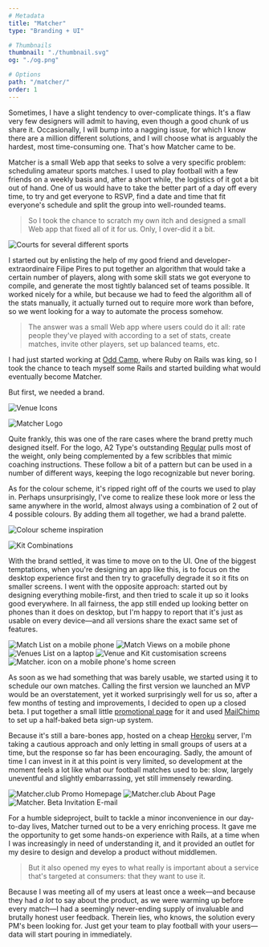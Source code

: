 ```yaml
---
# Metadata
title: "Matcher"
type: "Branding + UI"

# Thumbnails
thumbnail: "./thumbnail.svg"
og: "./og.png"

# Options
path: "/matcher/"
order: 1
---
```


<article role="article">

Sometimes, I have a slight tendency to over-complicate things. It's a flaw very few designers will admit to having, even though a good chunk of us share it. Occasionally, I will bump into a nagging issue, for which I know there are a million different solutions, and I will choose what is arguably the hardest, most time-consuming one. That's how Matcher came to be.

Matcher is a small Web app that seeks to solve a very specific problem: scheduling amateur sports matches. I used to play football with a few friends on a weekly basis and, after a short while, the logistics of it got a bit out of hand. One of us would have to take the better part of a day off every time, to try and get everyone to RSVP, find a date and time that fit everyone's schedule and split the group into well-rounded teams.

> So I took the chance to scratch my own itch and designed a small Web app that fixed all of it for us. Only, I over-did it a bit.

</article>

![Courts for several different sports](images/courts.jpg)

<article role="article">

I started out by enlisting the help of my good friend and developer-extraordinaire Filipe Pires to put together an algorithm that would take a certain number of players, along with some skill stats we got everyone to compile, and generate the most tightly balanced set of teams possible. It worked nicely for a while, but because we had to feed the algorithm all of the stats manually, it actually turned out to require more work than before, so we went looking for a way to automate the process somehow.

> The answer was a small Web app where users could do it all: rate people they've played with according to a set of stats, create matches, invite other players, set up balanced teams, etc.

I had just started working at [Odd Camp](https://www.odd.camp/), where Ruby on Rails was king, so I took the chance to teach myself some Rails and started building what would eventually become Matcher.

But first, we needed a brand.

</article>

![Venue Icons](images/venues@2x.png)

![Matcher Logo](images/logos@2x.png)

<article role="article">

Quite frankly, this was one of the rare cases where the brand pretty much designed itself. For the logo, A2 Type's outstanding [Regular](https://www.a2-type.co.uk/regular) pulls most of the weight, only being complemented by a few scribbles that mimic coaching instructions. These follow a bit of a pattern but can be used in a number of different ways, keeping the logo recognizable but never boring.

As for the colour scheme, it's ripped right off of the courts we used to play in. Perhaps unsurprisingly, I've come to realize these look more or less the same anywhere in the world, almost always using a combination of 2 out of 4 possible colours. By adding them all together, we had a brand palette.

</article>

![Colour scheme inspiration](images/colours@2x.png)

![Kit Combinations](images/kits@2x.png)

<article role="article">

With the brand settled, it was time to move on to the UI. One of the biggest temptations, when you're designing an app like this, is to focus on the desktop experience first and then try to gracefully degrade it so it fits on smaller screens. I went with the opposite approach: started out by designing everything mobile-first, and then tried to scale it up so it looks good everywhere. In all fairness, the app still ended up looking better on phones than it does on desktop, but I'm happy to report that it's just as usable on every device—and all versions share the exact same set of features.

</article>

![Match List on a mobile phone](images/phone_matches@2x.png)
![Match Views on a mobile phone](images/phone_misc@2x.png)
![Venues List on a laptop](images/macbook@2x.png)
![Venue and Kit customisation screens](images/customisation@2x.png)
![Matcher. icon on a mobile phone's home screen](images/phone_icon@2x.png)

<article role="article">

As soon as we had something that was barely usable, we started using it to schedule our own matches. Calling the first version we launched an MVP would be an overstatement, yet it worked surprisingly well for us so, after a few months of testing and improvements, I decided to open up a closed beta. I put together a small little [promotional page](https://matcher.club/) for it and used [MailChimp](https://mailchimp.com/) to set up a half-baked beta sign-up system.

Because it's still a bare-bones app, hosted on a cheap [Heroku](https://www.heroku.com) server, I'm taking a cautious approach and only letting in small groups of users at a time, but the response so far has been encouraging. Sadly, the amount of time I can invest in it at this point is very limited, so development at the moment feels a lot like what our football matches used to be: slow, largely uneventful and slightly embarrassing, yet still immensely rewarding.

</article>

![Matcher.club Promo Homepage](images/promo-page1@2x.png)
![Matcher.club About Page](images/promo-page2@2x.png)
![Matcher. Beta Invitation E-mail](images/invite@2x.png)

<article role="article">

For a humble sideproject, built to tackle a minor inconvenience in our day-to-day lives, Matcher turned out to be a very enriching process. It gave me the opportunity to get some hands-on experience with Rails, at a time when I was increasingly in need of understanding it, and it provided an outlet for my desire to design and develop a product without middlemen.

> But it also opened my eyes to what really is important about a service that's targeted at consumers: that they want to use it.

Because I was meeting all of my users at least once a week—and because they had *a lot* to say about the product, as we were warming up before every match—I had a seemingly never-ending supply of invaluable and brutally honest user feedback. Therein lies, who knows, the solution every PM's been looking for. Just get your team to play football with your users—data will start pouring in immediately.

</article>
